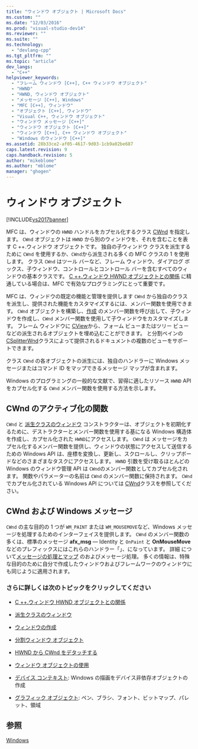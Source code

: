 ```yaml
---
title: "ウィンドウ オブジェクト | Microsoft Docs"
ms.custom: ""
ms.date: "12/03/2016"
ms.prod: "visual-studio-dev14"
ms.reviewer: ""
ms.suite: ""
ms.technology: 
  - "devlang-cpp"
ms.tgt_pltfrm: ""
ms.topic: "article"
dev_langs: 
  - "C++"
helpviewer_keywords: 
  - "フレーム ウィンドウ [C++], C++ ウィンドウ オブジェクト"
  - "HWND"
  - "HWND, ウィンドウ オブジェクト"
  - "メッセージ [C++], Windows"
  - "MFC [C++], ウィンドウ"
  - "オブジェクト [C++], ウィンドウ"
  - "Visual C++, ウィンドウ オブジェクト"
  - "ウィンドウ メッセージ [C++]"
  - "ウィンドウ オブジェクト [C++]"
  - "ウィンドウ [C++], C++ ウィンドウ オブジェクト"
  - "Windows のウィンドウ [C++]"
ms.assetid: 28b33ce2-af05-4617-9d03-1cb9a02be687
caps.latest.revision: 9
caps.handback.revision: 5
author: "mikeblome"
ms.author: "mblome"
manager: "ghogen"
---
```

# ウィンドウ オブジェクト
[!INCLUDE[vs2017banner](../assembler/inline/includes/vs2017banner.md)]

MFC は、ウィンドウの `HWND` ハンドルをカプセル化するクラス [CWnd](../Topic/CWnd%20Class.md) を指定します。  `CWnd` オブジェクトは `HWND` から別のウィンドウを、それを含むことを表す C \+\+.ウィンドウ オブジェクトです。  独自の子ウィンドウ クラスを派生するために `CWnd` を使用するか、`CWnd`から派生される多くの MFC クラスの 1 を使用します。  クラス `CWnd` はツール バーなど、フレーム ウィンドウ、ダイアログ ボックス、子ウィンドウ、コントロールとコントロール バーを含むすべてのウィンドウの基本クラスです。  [C \+\+.ウィンドウ HWND オブジェクトとの関係](../Topic/Relationship%20Between%20a%20C++%20Window%20Object%20and%20an%20HWND.md) に精通している場合は、MFC で有効なプログラミングにとって重要です。  
  
 MFC は、ウィンドウの既定の機能と管理を提供します `CWnd` から独自のクラスを派生し、提供された機能をカスタマイズするには、メンバー関数を使用できます。  `CWnd` オブジェクトを構築し、[作成](../Topic/CWnd::Create.md) のメンバー関数を呼び出して、子ウィンドウを作成し、`CWnd` メンバー関数を使用して子ウィンドウをカスタマイズします。  フレーム ウィンドウに [CView](../Topic/CView%20Class.md)から、フォーム ビューまたはツリー ビューなどの派生されるオブジェクトを埋め込むことができます。  と分割ペインの [CSplitterWnd](../mfc/reference/csplitterwnd-class.md)クラスによって提供されるドキュメントの複数のビューをサポートできます。  
  
 クラス `CWnd` の各オブジェクトの派生には、独自のハンドラーに Windows メッセージまたはコマンド ID をマップできるメッセージ マップが含まれます。  
  
 Windows のプログラミングの一般的な文献で、習得に適したリソース `HWND` API をカプセル化する `CWnd` メンバー関数を使用する方法を示します。  
  
## CWnd のアクティブ化の関数  
 `CWnd` と [派生クラスのウィンドウ](../Topic/Derived%20Window%20Classes.md) コンストラクターは、オブジェクトを初期化するために、デストラクターとメンバー関数を使用する基になる Windows 構造体を作成し、カプセル化された `HWND`にアクセスします。  `CWnd` は メッセージをカプセル化するメンバー関数を提供し、ウィンドウの状態にアクセスして送信するための Windows API は、座標を変換し、更新し、スクロールし、クリップボードなどのさまざまなタスクにアクセスします。  `HWND` 引数を受け取るほとんどの Windows のウィンドウ管理 API は `CWnd`のメンバー関数としてカプセル化されます。  関数やパラメーターの名前は `CWnd` のメンバー関数に保持されます。  `CWnd`でカプセル化されている Windows API については [CWnd](../Topic/CWnd%20Class.md)クラスを参照してください。  
  
## CWnd および Windows メッセージ  
 `CWnd` の主な目的の 1 つが `WM_PAINT` または `WM_MOUSEMOVE`など、Windows メッセージを処理するためのインターフェイスを提供します。  `CWnd` のメンバー関数の多くは、標準のメッセージ **afx\_msg** — Identity と `OnPaint` と **OnMouseMove**などのプレフィックスにはこれらのハンドラー「」、になっています。  詳細 について[メッセージの処理とマップ](../mfc/message-handling-and-mapping.md) のおよびメッセージ処理。  多くの情報は、特殊な目的のために自分で作成したウィンドウおよびフレームワークのウィンドウにも同じように適用されます。  
  
### さらに詳しくは次のトピックをクリックしてください  
  
-   [C \+\+.ウィンドウ HWND オブジェクトとの関係](../Topic/Relationship%20Between%20a%20C++%20Window%20Object%20and%20an%20HWND.md)  
  
-   [派生クラスのウィンドウ](../Topic/Derived%20Window%20Classes.md)  
  
-   [ウィンドウの作成](../Topic/Creating%20Windows.md)  
  
-   [分割ウィンドウ オブジェクト](../mfc/destroying-window-objects.md)  
  
-   [HWND から CWnd をデタッチする](../Topic/Detaching%20a%20CWnd%20from%20Its%20HWND.md)  
  
-   [ウィンドウ オブジェクトの使用](../Topic/Working%20with%20Window%20Objects.md)  
  
-   [デバイス コンテキスト](../Topic/Device%20Contexts.md): Windows の描画をデバイス非依存オブジェクトの作成  
  
-   [グラフィック オブジェクト](../mfc/graphic-objects.md): ペン、ブラシ、フォント、ビットマップ、パレット、領域  
  
## 参照  
 [Windows](../mfc/windows.md)